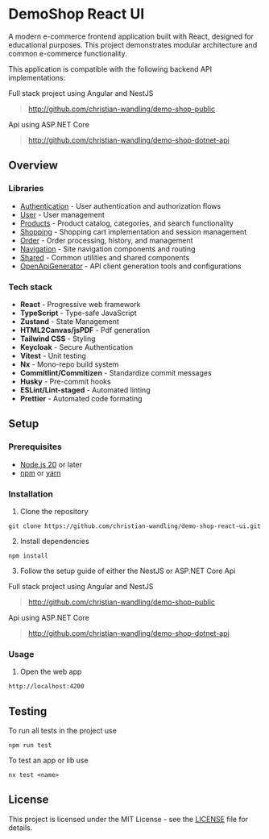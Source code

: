 # DemoShop React UI

A modern e-commerce frontend application built with React, designed for educational purposes. This project demonstrates modular architecture and common e-commerce functionality.

This application is compatible with the following backend API implementations:

Full stack project using Angular and NestJS

> <a href="http://github.com/christian-wandling/demo-shop-public" target="_blank">http://github.com/christian-wandling/demo-shop-public</a>

Api using ASP.NET Core

> <a href="http://github.com/christian-wandling/demo-shop-dotnet-api" target="_blank">http://github.com/christian-wandling/demo-shop-dotnet-api</a>

## Overview

### Libraries

- [Authentication](https://github.com/christian-wandling/demo-shop-react-ui/tree/main/libs/auth/README.md) - User authentication and authorization flows
- [User](https://github.com/christian-wandling/demo-shop-react-ui/tree/main/libs/user/README.md) - User management
- [Products](https://github.com/christian-wandling/demo-shop-react-ui/tree/main/libs/product/README.md) - Product catalog, categories, and search functionality
- [Shopping](https://github.com/christian-wandling/demo-shop-react-ui/tree/main/libs/shopping/README.md) - Shopping cart implementation and session management
- [Order](https://github.com/christian-wandling/demo-shop-react-ui/tree/main/libs/order/README.md) - Order processing, history, and management
- [Navigation](https://github.com/christian-wandling/demo-shop-react-ui/tree/main/libs/navigation/README.md) - Site navigation components and routing
- [Shared](https://github.com/christian-wandling/demo-shop-react-ui/tree/main/libs/shared/README.md) - Common utilities and shared components
- [OpenApiGenerator](https://github.com/christian-wandling/demo-shop-react-ui/tree/main/libs/api/README.md) - API client generation tools and configurations

### Tech stack

- **React** - Progressive web framework
- **TypeScript** - Type-safe JavaScript
- **Zustand** - State Management
- **HTML2Canvas/jsPDF** - Pdf generation
- **Tailwind CSS** - Styling
- **Keycloak** - Secure Authentication
- **Vitest** - Unit testing
- **Nx** - Mono-repo build system
- **Commitlint/Commitizen** - Standardize commit messages
- **Husky** - Pre-commit hooks
- **ESLint/Lint-staged** - Automated linting
- **Prettier** - Automated code formating

## Setup

### Prerequisites

- <a href="https://nodejs.org/en" target="\_blank">Node.js 20</a> or later
- <a href="https://www.npmjs.com/" target="\_blank">npm</a> or <a href="https://yarnpkg.com/" target="\_blank">yarn</a>

### Installation

1. Clone the repository

```
git clone https://github.com/christian-wandling/demo-shop-react-ui.git
```

2. Install dependencies

```
npm install
```

3. Follow the setup guide of either the NestJS or ASP.NET Core Api

Full stack project using Angular and NestJS

> <a href="http://github.com/christian-wandling/demo-shop-public" target="_blank">http://github.com/christian-wandling/demo-shop-public</a>

Api using ASP.NET Core

> <a href="http://github.com/christian-wandling/demo-shop-dotnet-api" target="_blank">http://github.com/christian-wandling/demo-shop-dotnet-api</a>

### Usage

1. Open the web app

```
http://localhost:4200
```

## Testing

To run all tests in the project use

```
npm run test
```

To test an app or lib use

```
nx test <name>
```

## License

This project is licensed under the MIT License - see the [LICENSE](LICENSE) file for details.
